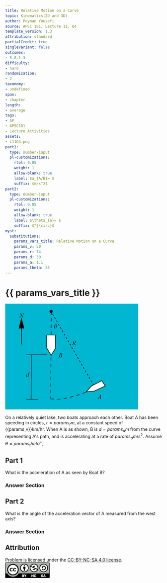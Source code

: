 ```yaml
---
title: Relative Motion on a Curve
topic: Kinematics(2D and 3D)
author: Peyman Yousefi
source: APSC 181, Lecture 11, Q4
template_version: 1.3
attribution: standard
partialCredit: true
singleVariant: false
outcomes:
- 5.8.1.3
difficulty:
- hard
randomization:
- 2
taxonomy:
- undefined
span:
- chapter
length:
- average
tags:
- AP
- APSC181
- Lecture Activities
assets:
- L11Q4.png
part1:
  type: number-input
  pl-customizations:
    rtol: 0.05
    weight: 1
    allow-blank: true
    label: $a_{A/B}= $
    suffix: $m/s^2$
part2:
  type: number-input
  pl-customizations:
    rtol: 0.05
    weight: 1
    allow-blank: true
    label: $\theta_{a}= $
    suffix: $^{\circ}$
myst:
  substitutions:
    params_vars_title: Relative Motion on a Curve
    params_v: 50
    params_r: 74
    params_d: 30
    params_a: 1.1
    params_theta: 35
---
```

# {{ params_vars_title }}
<img src="L11Q4.png" width=85%>

On a relatively quiet lake, two boats approach each other.
Boat A has been speeding in circles, $r = {{params_r}}m$, at a constant speed of {{params_v}}km/hr.
When A is as shown, B is $d = {{params_d}} m$ from the curve representing A's path, and is accelerating at a rate of ${{params_a}} m/s^2$.
Assume $\theta = {{params_theta}}^{\circ}$.

## Part 1

What is the acceleration of A as seen by Boat B?

### Answer Section

## Part 2

What is the angle of the acceleration vector of A measured from the west axis?

### Answer Section

## Attribution

Problem is licensed under the [CC-BY-NC-SA 4.0 license](https://creativecommons.org/licenses/by-nc-sa/4.0/).<br> ![The Creative Commons 4.0 license requiring attribution-BY, non-commercial-NC, and share-alike-SA license.](https://raw.githubusercontent.com/firasm/bits/master/by-nc-sa.png)